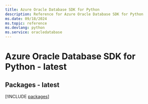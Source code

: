 ```yaml
---
title: Azure Oracle Database SDK for Python
description: Reference for Azure Oracle Database SDK for Python
ms.date: 09/18/2024
ms.topic: reference
ms.devlang: python
ms.service: oracledatabase
---
```

# Azure Oracle Database SDK for Python - latest
## Packages - latest
[!INCLUDE [packages](oracle-database-index.md)]